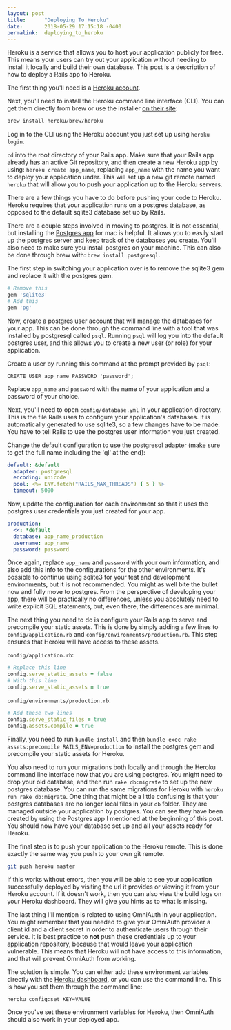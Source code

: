 ```yaml
---
layout: post
title:      "Deploying To Heroku"
date:       2018-05-29 17:15:18 -0400
permalink:  deploying_to_heroku
---
```



Heroku is a service that allows you to host your application publicly for free. This means your users can try out your application without needing to install it locally and build their own database. This post is a description of how to deploy a Rails app to Heroku.

The first thing you'll need is a [Heroku account](https://signup.heroku.com/login).

Next, you'll need to install the Heroku command line interface (CLI). You can get them directly from brew or use the installer [on their site](https://devcenter.heroku.com/articles/heroku-cli):

```bash
brew install heroku/brew/heroku
```

Log in to the CLI using the Heroku account you just set up using `heroku login`.

`cd` into the root directory of your Rails app. Make sure that your Rails app already has an active Git repository, and then create a new Heroku app by using: `heroku create app_name`, replacing `app_name` with the name you want to deploy your application under. This will set up a new git remote named `heroku` that will allow you to push your application up to the Heroku servers.

There are a few things you have to do before pushing your code to Heroku. Heroku requires that your application runs on a postgres database, as opposed to the default sqlite3 database set up by Rails.

There are a couple steps involved in moving to postgres. It is not essential, but installing the [Postgres app](https://postgresapp.com/) for mac is helpful. It allows you to easily start up the postgres server and keep track of the databases you create. You'll also need to make sure you install postgres on your machine. This can also be done through brew with: `brew install postgresql`.

The first step in switching your application over is to remove the sqlite3 gem and replace it with the postgres gem.

```ruby
# Remove this
gem 'sqlite3'
# Add this
gem 'pg'
```

Now, create a postgres user account that will manage the databases for your app. This can be done through the command line with a tool that was installed by postgresql called `psql`. Running `psql` will log you into the default postgres user, and this allows you to create a new user (or role) for your application.

Create a user by running this command at the prompt provided by `psql`:

```postgres
CREATE USER app_name PASSWORD 'password';
```

Replace `app_name` and `password` with the name of your application and a password of your choice.

Next, you'll need to open `config/database.yml` in your application directory. This is the file Rails uses to configure your application's databases. It is automatically generated to use sqlite3, so a few changes have to be made. You have to tell Rails to use the postgres user information you just created.

Change the default configuration to use the postgresql adapter (make sure to get the full name including the 'ql' at the end):

```yaml
default: &default
  adapter: postgresql
  encoding: unicode
  pool: <%= ENV.fetch("RAILS_MAX_THREADS") { 5 } %>
  timeout: 5000
```

Now, update the configuration for each environment so that it uses the postgres user credentials you just created for your app.

```yaml
production:
  <<: *default
  database: app_name_production
  username: app_name
  password: password
```

Once again, replace `app_name` and `password` with your own information, and also add this info to the configurations for the other environments. It's possible to continue using sqlite3 for your test and development environments, but it is not recommended. You might as well bite the bullet now and fully move to postgres. From the perspective of developing your app, there will be practically no differences, unless you absolutely need to write explicit SQL statements, but, even there, the differences are minimal.

The next thing you need to do is configure your Rails app to serve and precompile your static assets. This is done by simply adding a few lines to `config/application.rb` and `config/environments/production.rb`. This step ensures that Heroku will have access to these assets.

`config/application.rb`:
```ruby
# Replace this line
config.serve_static_assets = false
# With this line
config.serve_static_assets = true
```

`config/environments/production.rb`:
```ruby
# Add these two lines
config.serve_static_files = true
config.assets.compile = true
```

Finally, you need to run `bundle install` and then `bundle exec rake assets:precompile RAILS_ENV=production` to install the postgres gem and precompile your static assets for Heroku.

You also need to run your migrations both locally and through the Heroku command line interface now that you are using postgres. You might need to drop your old database, and then run `rake db:migrate` to set up the new postgres database. You can run the same migrations for Heroku with `heroku run rake db:migrate`. One thing that might be a little confusing is that your postgres databases are no longer local files in your `db` folder. They are managed outside your application by postgres. You can see they have been created by using the Postgres app I mentioned at the beginning of this post. You should now have your database set up and all your assets ready for Heroku.

The final step is to push your application to the Heroku remote. This is done exactly the same way you push to your own git remote.

```bash
git push heroku master
```

If this works without errors, then you will be able to see your application successfully deployed by visiting the url it provides or viewing it from your Heroku account. If it doesn't work, then you can also view the build logs on your Heroku dashboard. They will give you hints as to what is missing.

The last thing I'll mention is related to using OmniAuth in your application. You might remember that you needed to give your OmniAuth provider a client id and a client secret in order to authenticate users through their service. It is best practice to **not** push these credentials up to your application repository, because that would leave your application vulnerable. This means that Heroku will not have access to this information, and that will prevent OmniAuth from working.

The solution is simple. You can either add these environment variables directly with the [Heroku dashboard](https://devcenter.heroku.com/articles/config-vars), or you can use the command line. This is how you set them through the command line:

```
heroku config:set KEY=VALUE
```

Once you've set these environment variables for Heroku, then OmniAuth should also work in your deployed app.







